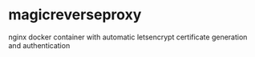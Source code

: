 # magicreverseproxy
nginx docker container with automatic letsencrypt certificate generation and authentication
